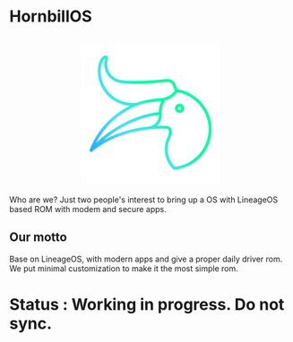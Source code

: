 # HornbillOS
[<center><img src="assets/hornbill_alt.png" height="250px" width="250px;"/></center>](https://github.com/HornbillOS)
-------------


Who are we?
Just two people's interest to bring up a OS with LineageOS based ROM with modem and secure apps.

Our motto
---------
Base on LineageOS, with modern apps and give a proper daily driver rom.
We put minimal customization to make it the most simple rom.


 # Status : Working in progress. Do not sync.
